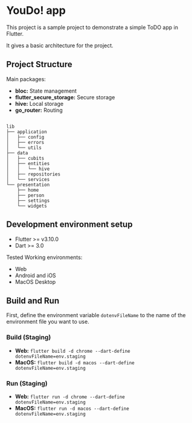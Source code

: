 # YouDo! app

This project is a sample project to demonstrate a simple ToDO app in Flutter.

It gives a basic architecture for the project.

## Project Structure

Main packages:

- **bloc:** State management
- **flutter_secure_storage:** Secure storage
- **hive:** Local storage
- **go_router:** Routing

```

lib
├── application
│   ├── config
│   ├── errors
│   └── utils
├── data
│   ├── cubits
│   ├── entities
│   │   └── hive
│   ├── repositories
│   └── services
└── presentation
    ├── home
    ├── person
    ├── settings
    └── widgets
```

## Development environment setup

- Flutter >= v3.10.0
- Dart >= 3.0

Tested Working environments:

- Web
- Android and iOS
- MacOS Desktop

## Build and Run

First, define the environment variable `dotenvFileName` to the name of the environment file you want to use.

### Build (Staging)

- **Web:** `flutter build -d chrome --dart-define dotenvFileName=env.staging`
- **MacOS:** `flutter build -d macos --dart-define dotenvFileName=env.staging`

### Run (Staging)

- **Web:** `flutter run -d chrome --dart-define dotenvFileName=env.staging`
- **MacOS:** `flutter run -d macos --dart-define dotenvFileName=env.staging`




